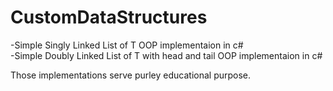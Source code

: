 # CustomDataStructures
-Simple Singly Linked List of T OOP implementaion in c#  
-Simple Doubly Linked List of T with head and tail OOP implementaion in c#  

Those implementations serve purley educational
purpose.


